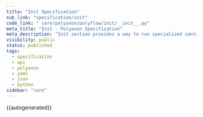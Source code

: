 ```yaml
---
title: "Init Specification"
sub_link: "specification/init"
code_link: " core/polyaxon/polyflow/init/__init__.py"
meta_title: "Init - Polyaxon Specification"
meta_description: "Init section provides a way to run specialized containers before the main containers."
visibility: public
status: published
tags:
  - specification
  - api
  - polyaxon
  - yaml
  - json
  - python
sidebar: "core"
---
```


{{autogenerated}}
